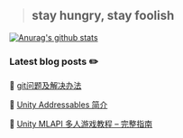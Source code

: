 <!-- ![ViewCount](http://bit.ly/longshilin-github-visits) -->

> ## stay hungry, stay foolish

[![Anurag's github stats](https://github-readme-stats.vercel.app/api?username=longshilin&show_icons=true&hide=["contribs","issues"])](https://github.com/longshilin)


### Latest blog posts :pencil2:

<!-- BLOG-POST-LIST:START -->
 📗 [git问题及解决办法](https://longshilin.github.io/posts/git/)  

 📙 [Unity Addressables 简介](https://longshilin.github.io/posts/Unity-Addressable/)  

 📕 [Unity MLAPI 多人游戏教程 – 完整指南](https://longshilin.github.io/posts/Unity-MLAPI-Guide/)  
<!-- BLOG-POST-LIST:END -->

<!--
### Hi there 👋

**longshilin/longshilin** is a ✨ _special_ ✨ repository because its `README.md` (this file) appears on your GitHub profile.

Here are some ideas to get you started:

- 🔭 I’m currently working on ...
- 🌱 I’m currently learning ...
- 👯 I’m looking to collaborate on ...
- 🤔 I’m looking for help with ...
- 💬 Ask me about ...
- 📫 How to reach me: ...
- 😄 Pronouns: ...
- ⚡ Fun fact: ...
-->

<!--

![Anurag's github stats](https://github-readme-stats.vercel.app/api?username=anuraghazra&show_icons=true&title_color=fff&icon_color=79ff97&text_color=9f9f9f&bg_color=151515)(https://github.com/anuraghazra/github-readme-stats)

Options: &hide=["stars","prs","issues","contribs"]

&hide_border=true hide the border box if you don't like it :D
&line_height=30 control the line-height between text
&hide_rank=true hides the ranking

Ref: https://github.com/anuraghazra/github-readme-stats
-->
